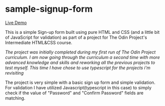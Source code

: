 # sample-signup-form

[Live Demo](https://ashish-krishna-k.github.io/sample-signup-form/)

This is a simple Sign-up form built using pure HTML and CSS (and a little bit of JavaScript for validation) as part of a project for The Odin Project's Intermediate HTML&CSS course.

*The project was initially completed during my first run of The Odin Project curriculum. I am now going through the curriculum a second time with more advanced knowledge and skills and reworking all the previous projects to test myself. This time I have chose to use typescript for the projects i'm revisiting*

The project is very simple with a basic sign up form and simple validation. For validation I have utilized Javascript(typescript in this case) to simply check if the value of "Password" and "Confirm Password" fields are matching.
